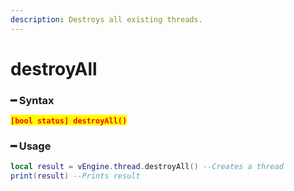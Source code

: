 ```yaml
---
description: Destroys all existing threads.
---
```


# destroyAll

### ━ Syntax

<mark style="color:red;">**`[bool status] destroyAll()`**</mark>

### ━ Usage

```lua
local result = vEngine.thread.destroyAll() --Creates a thread
print(result) --Prints result
```
